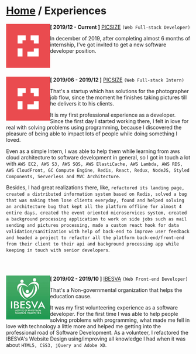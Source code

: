 # [Home](README.md) / Experiences

<img src="assets/experiences/picsize.jpg" href="picsize.com.br" align="left" width="120">

**[ 2019/12 - Current ]** [PICSIZE](https://picsize.com.br) ``(Web Full-stack Developer)``

In december of 2019, after completing almost 6 months of internship, I've got invited to get a new software developer position.

<br></br>

<img src="assets/experiences/picsize.jpg" href="picsize.com.br" align="left" width="120">


**[ 2019/06 - 2019/12 ]** [PICSIZE](https://picsize.com.br) ``(Web Full-stack Intern)``

That's a startup which has solutions for the photographer job flow, since the moment he finishes taking pictures till he delivers it to his clients. 

It is my first professional experience as a developer. Since the first day I started working there, I felt in love for real with solving problems using programming, because I discovered the pleasure of being able to impact lots of people while doing something I loved.

Even as a simple Intern, I was able to help them while learning from aws cloud architecture to software development in general, so I got in touch a lot with `AWS EC2, AWS S3, AWS SQS, AWS ElastiCache, AWS Lambda, AWS RDS, AWS CloudFront, GC Compute Engine, Redis, React, Redux, NodeJS, Styled Components, Serverless and MVC Architecture`.

Besides, I had great realizations there, like, `refactored its landing page, created a distributed information system based on Redis, solved a bug that was making them lose clients everyday, found and helped solving an architecture bug that kept all the platform offline for almost 4 entire days, created the event oriented microservices system, created a background processing application to work on side jobs such as mail sending and pictures processing, made a custom react hook for data validation/sanitization with help of back-end to improve user feedback and headed a project to refactor all the platform back-end/front-end from their client to their api and background processing app while keeping in touch with senior developers`.

<br></br>

<img src="assets/experiences/ibesva.jpeg" align="left" width="120">

**[ 2019/02 - 2019/10 ]** [IBESVA](https://ibesva.netlify.com) ``(Web Front-end Developer)``

That's a Non-governmental organization that helps the education cause.

It was my first volunteering experience as a software developer. For the first time I was able to help people solving problems with programming, what made me fell in love with technology a little more and helped me getting into the professional road of Software Development. As a volunteer, I refactored the IBESVA's Website Design using/improving all knowledge I had when it was about `HTML5, CSS3, jQuery and Adobe XD`.
